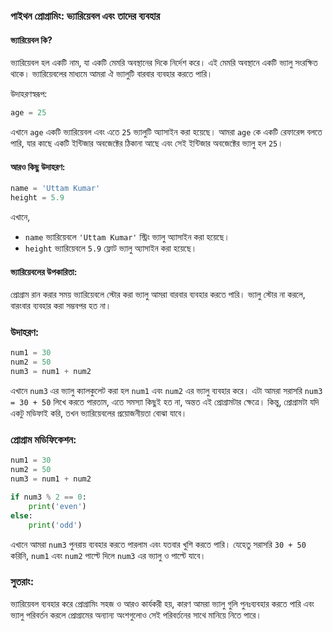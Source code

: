### পাইথন প্রোগ্রামিং: ভ্যারিয়েবল এবং তাদের ব্যবহার

#### ভ্যারিয়েবল কি?

ভ্যারিয়েবল হল একটি নাম, যা একটি মেমরি অবস্থানের দিকে নির্দেশ করে। এই মেমরি অবস্থানে একটি ভ্যালু সংরক্ষিত থাকে। ভ্যারিয়েবলের মাধ্যমে আমরা ঐ ভ্যালুটি বারবার ব্যবহার করতে পারি।

উদাহরণস্বরূপ:
```python
age = 25
```
এখানে `age` একটি ভ্যারিয়েবল এবং এতে `25` ভ্যালুটি অ্যাসাইন করা হয়েছে। আমরা `age` কে একটি রেফারেন্স বলতে পারি, যার কাছে একটি ইন্টিজার অবজেক্টের ঠিকানা আছে এবং সেই ইন্টিজার অবজেক্টের ভ্যালু হল `25`।

#### আরও কিছু উদাহরণ:
```python
name = 'Uttam Kumar'
height = 5.9
```
এখানে,
- `name` ভ্যারিয়েবলে `'Uttam Kumar'` স্ট্রিং ভ্যালু অ্যাসাইন করা হয়েছে।
- `height` ভ্যারিয়েবলে `5.9` ফ্লোট ভ্যালু অ্যাসাইন করা হয়েছে।

#### ভ্যারিয়েবলের উপকারিতা:
প্রোগ্রাম রান করার সময় ভ্যারিয়েবলে স্টোর করা ভ্যালু আমরা বারবার ব্যবহার করতে পারি। ভ্যালু স্টোর না করলে, বারংবার ব্যবহার করা সম্ভবপর হত না।

### উদাহরণ:
```python
num1 = 30
num2 = 50
num3 = num1 + num2
```
এখানে `num3` এর ভ্যালু ক্যালকুলেট করা হল `num1` এবং `num2` এর ভ্যালু ব্যবহার করে। এটা আমরা সরাসরি `num3 = 30 + 50` লিখে করতে পারতাম, এতে সমস্যা কিছুই হত না, অন্তত এই প্রোগ্রামটার ক্ষেত্রে। কিন্তু, প্রোগ্রামটা যদি একটু মডিফাই করি, তখন ভ্যারিয়েবলের প্রয়োজনীয়তা বোঝা যাবে।

### প্রোগ্রাম মডিফিকেশন:
```python
num1 = 30
num2 = 50
num3 = num1 + num2

if num3 % 2 == 0:
    print('even')
else:
    print('odd')
```
এখানে আমরা `num3` পুনরায় ব্যবহার করতে পারলাম এবং যতবার খুশি করতে পারি। যেহেতু সরাসরি `30 + 50` করিনি, `num1` এবং `num2` পাল্টে দিলে `num3` এর ভ্যালু ও পাল্টে যাবে। 

### সুতরাং:
ভ্যারিয়েবল ব্যবহার করে প্রোগ্রামিং সহজ ও আরও কার্যকরী হয়, কারণ আমরা ভ্যালু গুলি পুনঃব্যবহার করতে পারি এবং ভ্যালু পরিবর্তন করলে প্রোগ্রামের অন্যান্য অংশগুলোও সেই পরিবর্তনের সাথে মানিয়ে নিতে পারে।
